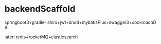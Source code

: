 # backendScaffold

springboot3+gradle+shiro+jwt+druid+mybatisPlus+swagger3+cockroachDB

later: redis+rocketMQ+elasticsearch
